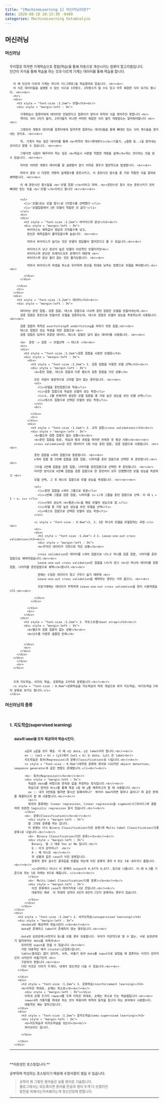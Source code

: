 ```yaml
---
title: "[MachineLearning 1] 머신러닝이란?"
date: 2020-08-18 20:15:30 -0400
categories: MachineLearning DataAnalyze
---
```


## 머신러닝

<div style = "font-size :0.8em">
  <div>
    <h3 style = "font-size :1.2em"> 머신러닝</h3><br/>
    <div style = "margin-left : 3%">
      우리말로 하자면 기계학습으로 경험(학습)을 통해 자동으로 개선시키는 컴퓨터 알고리즘입니다.<br/>
      인간이 지식을 통해 학습을 하는 것과 다르게 기계는 데이터를 통해 학습을 합니다.<br><br>

      이 때 인간과 다르게 기계는 하나의 식(그래프)을 학습결과로 얻습니다. <br><br>
      이 식은 데이터들을 설명할 수 있는 식으로 1차함수, 2차함수가 될 수도 있고 아주 복잡한 식이 되기도 합니다. <br><br>
      <hr>
      <div>
        <h3 style = "font-size :1.2em"> 모델</h3><br/>
        <div style = "margin-left : 3%">

          기계학습시 컴퓨터에게 데이터만 전달한다고 컴퓨터가 알아서 최적의 식을 찾아주진 못합니다 <br>
          적어도 식이 1차가 될지, 2차가될지 아니면 어떠한 복잡한 식이 될지 개형정도는 알려줘야합니다 <br><br>

          그래프의 개형과 데이터를 컴퓨터에게 알려주면 컴퓨터는 데이터들을 통해 뼈대만 있는 식의 계수들을 찾아내는 것이죠. <br><br>

          즉, 기계가 하는 일은 데이터를 통해 <b>최적의 계수(매개변수)</b>(기울기, y절편 등..)을 찾아내는 것이라고 말할 수 있습니다. <br><br>

          그렇다면 사람이 해주어야 하는 일은 <b>학습시 사용할 적합한 개형을 설계</b>하는 것이라는 것을 알 수 있습니다. <br><br>

          하지만 어떠한 개형이 데이터를 잘 설명할지 알기 어려운 경우가 필연적으로 발생합니다. <br><br>

          따라서 훈련 시 다양한 개형의 설계함수를 훈련시키고, 이 훈련시킨 함수들 중 가장 적합한 식을 결과로 채택합니다. <br><br>

          이 때 훈련시킨 함수들을 <b>'모델 집합'</b>이라고 하며, <br>훈련시킨 함수 또는 훈련시키기 전의 뼈대만 있는 식을 <b>'모델'</b>이라고 합니다 <br><br><br>


          <ul>
            <li>'모델(또는 모델 함수)로 1차함수를 선택했다'</li>
            <li>'모델집합에서 1번 모델이 적합한 것 같다'</li>
          </ul>
          <hr>
          <div>
            <h3 style = "font-size :1.2em"> 바이어스와 분산</h3><br/>
            <div style = "margin-left : 3%">
              바이어스는 예측값이 정답과 가까울수록 낮고,
              분산은 예측값들이 몰려있을수록 높습니다. <br><br>

              따라서 바이어스가 높다는 것은 모델의 정답률이 떨어진다고 볼 수 있습니다.<br><br>

              바이어스가 낮고 분산이 높은 모델이 이상적인 모델이지만<br>
              바이어스와 분산은 트레이드오프 관계이기 때문에 <br>
              바이어스와 분산 둘다 잡는 것은 불가능합니다. <br><br>

              따라서 바이어스의 희생을 최소로 유지하며 분산을 최대로 낮추는 방향으로 모델을 짜야합니다.<br><br>

            </div>
          </div>

        </div>
        <hr>
      </div>
      <div>
        <h3 style = "font-size :1.2em"> 데이터</h3><br/>
        <div style = "margin-left : 3%">

          데이터는 훈련 집합, 검증 집합, 테스트 집합으로 나뉘며 훈련 집합은 모델을 만들어내는데,<br>
          검증 집합은 훈련으로 만들어진 모델을 검증하는데, 테스트 집합은 모델의 성능을 측정하는데 사용됩니다. <br><br>

          검증 집합의 목적은 overfitting과 underfitting을 피하기 위한 집합,<br><br>
          테스트 집합은 성능 측정을 위한 집합으로 <br>
          검증 집합은 답까지 포함된 데이터, 테스트 집합은 답이 없는 데이터를 사용합니다. <br><br>

          <b>  훈련 -> 검증 -> 모델선택 -> 테스트 </b><br>
          <hr>
          <div>
            <h3 style = "font-size :1.2em">검증 집합을 사용한 모델링</h3>
            <div style = "margin-left : 3%">
              <div>
                <h3 style = "font-size :1.2em"> 1. 검증 집합을 이용한 모델 선택</h3><br/>
                <div style = "margin-left : 3%">
                  <b>훈련 집합, 테스트 집합과 다른 별도의 검증 집합을 가진 상황</b>

                  모든 자원이 충분하므로 고려할 점이 없는 경우입니다. <br><br>
                  <ol>
                    <li>모델을 훈련집합으로 학습</li>
                    <li>검증 집합으로 학습된 모델의 성능 측정</li>
                    <li>1, 2를 반복하여 생성된 모델 집합들 중 가장 높은 성능을 보인 모델 선택</li>
                    <li>테스트 집합으로 선택된 모델의 성능 측정</li>
                  </ol>
                  <br>

                </div>
                <hr>
              </div>
              <div>
                <h3 style = "font-size :1.2em"> 2. 교차 검증(cross validation)</h3><br/>
                <div style = "margin-left : 3%">
                  <b>별도의 검증 집합이 없는 상황</b><br>
                  <b>훈련 집합을 등분, 학습과 평과 과정을 여러번 반복한 후 평균 사용</b><br><br>
                  cross validation은 모든 데이터가 1회 이상 훈련 집합, 검증 집합으로 사용됩니다. <br><br>

                  훈련 집합을 n개의 집합으로 등분합니다. <br><br>
                  n개의 집합 중 1번째 집합을 검증 집합, 나머지를 훈련 집합으로 선택한 후 훈련합니다.<br><br>
                  그다음 2번째 집합을 검증 집합, 나머지를 훈련집합으로 선택한 후 훈련합니다. <br><br>
                  이러한 방식으로 k번째 집합을 검증 집합으로 한 훈련까지 모두 진행했다면 모델 성능을 측정하고 <br>
                  모델 선택, 그 후 테스트 집합으로 모델 성능을 측정합니다. <br><br><br>

                  <ol>
                    <li>훈련 집합을 n개의 그룹으로 등분</li>
                    <li>i번째 그룹을 검증 집합, 나머지를 (n-i)개 그룹을 훈련 집합으로 선택. 이 때 i = 1 ~ n, i++ </li>
                    <li>n개의 성능의 <b>평균</b>을 해당 모델의 성능으로 함.</li>
                    <li>모델 중 가장 높은 성능을 보인 모델을 선택</li>
                    <li>테스트 집합으로 선택된 모델의 성능 측정</li>
                  </ol>

                  <i style = "font-size : 0.9em">1, 2, 3은 하나의 모델을 모델링하는 과정.</i><br>
                  <hr>
                  <div>
                    <h3 style = "font-size :1.2em"> 2-1. Leave-one-out cross validation</h3><br/>
                    <div style = "margin-left : 3%">
                    <b>주어진 데이터가 극한으로 적은 상황</b><br>

                    cross validation은 데이터를 n개의 집합으로 나누고 하나를 검증 집합, 나머지를 훈련 집합으로 채택하였습니다.<br><br>
                    Leave-one-out cross validation은 집합을 나누지 않고 <b>단 하나의 데이터를 검증 집합, 나머지를 훈련집합으로 채택</b>합니다.<br><br>

                    현재는 수집된 데이터가 많고 구하기 쉽기 때문에 <br>
                    Leave-one-out cross validation을 채택하는 경우는 거의 없으나, <br><br>

                    초창기때에는 데이터가 부족하여 Leave-one-out cross validation을 많이 사용하였습니다.<br><br>

                  </div>
                </div>

              </div>
              <hr>
            </div>
          <div>
            <h3 style = "font-size :1.2em"> 3. 부트스트랩(boot strap)</h3><br/>
            <div style = "margin-left : 3%">
              <b>별도의 검증 집합이 없는 상황</b><br>
              <b>난수를 이용한 샘플링 반복</b>


            </div>
            <hr>
          </div>
        </div>
      </div>
        </div>
        <hr>
      </div>



      크게 지도학습, 비지도 학습, 강화학습 3가지로 분류됩니다.<br/><br/>
      <i style = "font-size : 0.9em">강화학습을 지도학습의 하위 개념으로 보아 지도학습, 비지도학습 2개의 분류로 보기도 합니다.</i>
    </div>
  </div>
  <div>
    <h3 style = "font-size :1.2em"> 머신러닝의 종류</h3><br/>
    <div style = "margin-left : 3%">
      <div>
        <h3 style = "font-size :1.2em"> 1. 지도학습(supervised learning)</h3><br/>
        <div style = "margin-left : 3%">
          <b>data와 label을 모두 제공하여 학습시킨다.</b><br/><br/>

          x값과 y값을 모두 제공. 이 때 x는 data, y는 label이라 합니다.<br/><br/>
          ex :: [wx1 + b] = [y1]에서 [wx1 + b] 는 data, [y1] 은 label<br/>
          지도학습은 회귀(Regression)과 분류(Classification)로 나뉩니다.<br/><br/>
          <i style = "font-size : 0.9em">대부분 분류와 회귀로 나뉘지만 object detection, sequence generator과 같은 변종도 존재합니다.</i><br/><br/>

          <b>- 회귀(Regression)</b><br/><br/>
          <div style = "margin-left : 3%">
            학습한 data를 바탕으로 연속된 값을 추정하는 방식입니다.<br/><br/>
            학습으로 얻어진 H(x)를 통해 특정 x일 때 y를 예측하고자 할 때 사용합니다.<br/>
            ex :: 내가 3만원을 벌려면 몇시간 일해야하니?  뛰어서 3km가려면 얼마나 걸리니? 와 같은 문제를 해결하고자 할 때 사용합니다.<br/><br/>
            <br/>
            회귀의 종류에는 linear regression, linear regression을 sigmoid(시그모이드)와 결합하여 보완한 logisitic regression 등이 있습니다.<br/><br/>
          </div>
          <b>- 분류(Classification)</b><br/><br/>
            <div style = "margin-left : 3%">
            말 그대로 분류를 하는 겁니다.
            이 분류는 다시 Binary Classification(이진 분류)와 Multi-label Classification(다중 분류)로 나뉩니다.<br/><br/>
            <b>- Binary Classification(이진 분류)</b><br/><br/>
            <div style = "margin-left : 3%">
              Binary. 말 그 대로 Yes or No 입니다.<br/>
              Q : 이거 강아지니?  <br/>
              A : 예 아니오 <br/><br/>
              위 상황과 같은 case가 이진 분류입니다.
              분류의 경우 실수인 결과값을 반올림 하는데 이진 분류의 경우 0 또는 1로 내리거나 올립니다.<br/><br/>
              <i>강아지니 아니니 이 문제의 output이 0.4775 0.677..등으로 나옵니다. 이 때 0.5를 기준으로 위는 1로 아래는 0으로 때립니다. </i><br/><br/>
            </div>
            <b>- Multi-label Classification(다중 분류)</b><br/><br/>
            <div style = "margin-left : 3%">
              이진 분류에서 case가 여러가지로 나뉜 것입니다.<br/><br/>
              대표적인 예로  이 학생의 성적이 A인지 B인지 C인지 분류하는 경우가 있습니다.

            </div>
          </div>
        </div>
    </div>
    <div>
      <h3 style = "font-size :1.2em"> 2. 비지도학습(unsupervised learning)</h3>
      <div style = "margin-left : 3%">
        <b>data만 제공하여 학습시킨다.</b><br/><br/>
        data만 존재하고 label이 존재하지 않는 경우입니다.<br><br>

        data의 상관관계(사전지식 등)를 모를 경우 유용합니다. 우리가 직관적으로 알 수 없는, 서로 상관관계가 없어보이는 data들 속에서<br>
        유의미한 ouput을 얻을 수 있습니다.<br><br>
        가장 대표적인 예가 cluster(군집화)입니다.
        lable(결과값) 없이 강아지, 사자, 비둘기 등의 data를 input으로 넣었을 때 컴퓨터는 이것이 강아지인지 사자인지 비둘기인지 <br>
        구분하지 못합니다.<br><br>
        다만 이것은 다리가 두개다, 네개다 정도까진 나눌 수 있습니다.<br><br>
      </div>

      </div>
      <div>
        <h3 style = "font-size :1.2em"> 3. 강화학습(reinforcement learning)</h3>
        <b>이득은 최대로, 손해는 최소로</b><br/><br/>
          <div style = "margin-left : 3%"></div>
          이득과 손해 두가지 reward를 두며 이득은 최대로, 손해는 최소로 두는 학습법입니다.<br><br>
          reward의 가중치를 최대로 하는 것이 목표이며 최적의 동작을 찾고자 하는 분야에서 사용합니다.
          대표적인 예는 알파고입니다.
      </div>
      <div>
        <h3 style = "font-size :1.2em"> 준지도학습(semi-supervised learning)</h3>
        <div style = "margin-left : 3%">
          <b>지도학습과 비지도학습을 섞는다</b><br/>
          하이브리드 입니다.

        </div>

      </div>
    </div>
  </div>



  <div>
  </div>
  <hr/>
  <br/><br/> **미완성인 포스팅입니다.**
  <br/><br/> 공부하며 작성하는 포스팅이기 때문에 수정사항이 생길 수 있습니다.
  <blockquote> 공학이 뭐 그렇듯 용어들은 보통 영어로 기술합니다.<br/>
    블로그에서는 되도록이면 용어를 한글과 영어 두개 다 쓰겠지만<br/>
    발전을 위해서는익숙해지는게 정신건강에 편합니다.
  </blockquote>
  <hr/>
</div>

